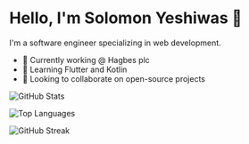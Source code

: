 # Hello, I'm Solomon Yeshiwas 👋

I'm a software engineer specializing in web development.

- 🔭 Currently working @ Hagbes plc
- 🌱 Learning Flutter and Kotlin
- 👯 Looking to collaborate on open-source projects

![GitHub Stats](https://github-readme-stats.vercel.app/api?username=Mrsele&show_icons=true&count_private=true&include_all_commits=true&theme=default)

![Top Languages](https://github-readme-stats.vercel.app/api/top-langs/?username=Mrsele&layout=compact)

![GitHub Streak](https://github-readme-streak-stats.herokuapp.com/?user=Mrsele&theme=default)













<!--
**Mrsele/Mrsele** is a ✨ _special_ ✨ repository because its `README.md` (this file) appears on your GitHub profile.

Here are some ideas to get you started:

- 🔭 I’m currently working on ...
- 🌱 I’m currently learning ...
- 👯 I’m looking to collaborate on ...
- 🤔 I’m looking for help with ...
- 💬 Ask me about ...
- 📫 How to reach me: ...
- 😄 Pronouns: ...
- ⚡ Fun fact: ...
-->
